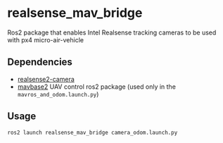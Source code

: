 # realsense_mav_bridge
Ros2 package that enables Intel Realsense tracking cameras to be used with px4 micro-air-vehicle

## Dependencies
* [realsense2-camera](https://github.com/IntelRealSense/realsense-ros)
* [mavbase2](https://github.com/SkyRats/mavbase2) UAV control ros2 package (used only in the ```mavros_and_odom.launch.py```)


## Usage
```ros2 launch realsense_mav_bridge camera_odom.launch.py```